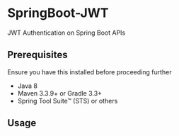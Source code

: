 # SpringBoot-JWT
JWT Authentication on Spring Boot APIs


## Prerequisites
Ensure you have this installed before proceeding further
- Java 8
- Maven 3.3.9+ or Gradle 3.3+
- Spring Tool Suite™ (STS) or others

## Usage
